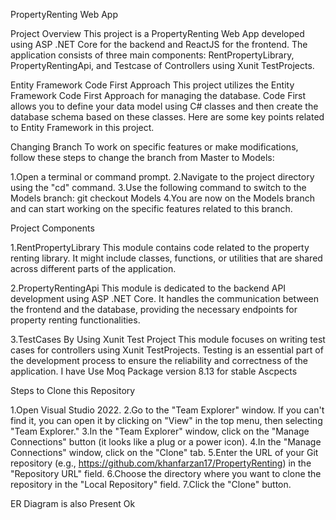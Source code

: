 
PropertyRenting Web App

Project Overview
This project is a PropertyRenting Web App developed using ASP .NET Core for the backend and ReactJS for the frontend. The application consists of three main components: RentPropertyLibrary, PropertyRentingApi, and Testcase of Controllers using Xunit TestProjects.

Entity Framework Code First Approach
This project utilizes the Entity Framework Code First Approach for managing the database. Code First allows you to define your data model using C# classes and then create the database schema based on these classes. Here are some key points related to Entity Framework in this project.

Changing Branch
To work on specific features or make modifications, follow these steps to change the branch from Master to Models:

1.Open a terminal or command prompt.
2.Navigate to the project directory using the "cd" command.
3.Use the following command to switch to the Models branch: git checkout Models
4.You are now on the Models branch and can start working on the specific features related to this branch.

Project Components

1.RentPropertyLibrary
This module contains code related to the property renting library. It might include classes, functions, or utilities that are shared across different parts of the application.

2.PropertyRentingApi
This module is dedicated to the backend API development using ASP .NET Core. It handles the communication between the frontend and the database, providing the necessary endpoints for property renting functionalities.

3.TestCases By Using Xunit Test Project
This module focuses on writing test cases for controllers using Xunit TestProjects. Testing is an essential part of the development process to ensure the reliability and correctness of the application. I have Use  Moq Package version 8.13 for stable Ascpects

Steps to Clone this Repository 

1.Open Visual Studio 2022.
2.Go to the "Team Explorer" window. If you can't find it, you can open it by clicking on "View" in the top menu, then selecting "Team Explorer."
3.In the "Team Explorer" window, click on the "Manage Connections" button (it looks like a plug or a power icon).
4.In the "Manage Connections" window, click on the "Clone" tab.
5.Enter the URL of your Git repository (e.g., https://github.com/khanfarzan17/PropertyRenting) in the "Repository URL" field.
6.Choose the directory where you want to clone the repository in the "Local Repository" field.
7.Click the "Clone" button.

ER Diagram is also Present Ok

